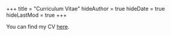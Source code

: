 +++
title = "Curriculum Vitae"
hideAuthor = true
hideDate = true
hideLastMod = true
+++

You can find my CV [here](../files/M%20Postolache%20CV%20Sept%202024.pdf).